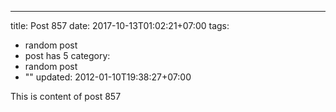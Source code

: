 ---
title: Post 857
date: 2017-10-13T01:02:21+07:00
tags:
  - random post
  - post has 5
category:
  - random post
  - ""
updated: 2012-01-10T19:38:27+07:00

This is content of post 857
